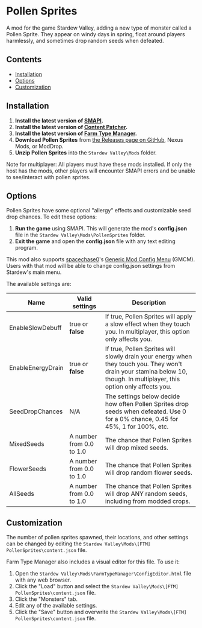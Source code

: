 # Pollen Sprites
A mod for the game Stardew Valley, adding a new type of monster called a Pollen Sprite. They appear on windy days in spring, float around players harmlessly, and sometimes drop random seeds when defeated.

## Contents
* [Installation](#installation)
* [Options](#options)
* [Customization](#customization)

## Installation
1. **Install the latest version of [SMAPI](https://smapi.io/).**
2. **Install the latest version of [Content Patcher](https://www.nexusmods.com/stardewvalley/mods/1915).**
2. **Install the latest version of [Farm Type Manager](https://www.nexusmods.com/stardewvalley/mods/3231).**
3. **Download Pollen Sprites** from [the Releases page on GitHub](https://github.com/Esca-MMC/PollenSprites/releases), Nexus Mods, or ModDrop.
4. **Unzip Pollen Sprites** into the `Stardew Valley\Mods` folder.

Note for multiplayer: All players must have these mods installed. If only the host has the mods, other players will encounter SMAPI errors and be unable to see/interact with pollen sprites.

## Options

Pollen Sprites have some optional "allergy" effects and customizable seed drop chances. To edit these options:

1. **Run the game** using SMAPI. This will generate the mod's **config.json** file in the `Stardew Valley\Mods\PollenSprites` folder.
2. **Exit the game** and open the **config.json** file with any text editing program.

This mod also supports [spacechase0](https://github.com/spacechase0)'s [Generic Mod Config Menu](https://spacechase0.com/mods/stardew-valley/generic-mod-config-menu/) (GMCM). Users with that mod will be able to change config.json settings from Stardew's main menu.

The available settings are:

Name | Valid settings | Description
-----|----------------|------------
EnableSlowDebuff | true or **false** | If true, Pollen Sprites will apply a slow effect when they touch you. In multiplayer, this option only affects you.
EnableEnergyDrain | true or **false** | If true, Pollen Sprites will slowly drain your energy when they touch you. They won't drain your stamina below 10, though. In multiplayer, this option only affects you.
SeedDropChances | N/A | The settings below decide how often Pollen Sprites drop seeds when defeated. Use 0 for a 0% chance, 0.45 for 45%, 1 for 100%, etc.
MixedSeeds | A number from 0.0 to 1.0 | The chance that Pollen Sprites will drop mixed seeds.
FlowerSeeds | A number from 0.0 to 1.0 | The chance that Pollen Sprites will drop random flower seeds.
AllSeeds | A number from 0.0 to 1.0 | The chance that Pollen Sprites will drop ANY random seeds, including from modded crops.

## Customization

The number of pollen sprites spawned, their locations, and other settings can be changed by editing the `Stardew Valley\Mods\[FTM] PollenSprites\content.json` file.

Farm Type Manager also includes a visual editor for this file. To use it:

1. Open the `Stardew Valley\Mods\FarmTypeManager\ConfigEditor.html` file with any web browser.
2. Click the "Load" button and select the `Stardew Valley\Mods\[FTM] PollenSprites\content.json` file.
3. Click the "Monsters" tab.
4. Edit any of the available settings.
5. Click the "Save" button and overwrite the `Stardew Valley\Mods\[FTM] PollenSprites\content.json` file.